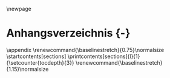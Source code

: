 \newpage

# Anhangsverzeichnis {-}

\appendix
\renewcommand{\baselinestretch}{0.75}\normalsize
\startcontents[sections]
\printcontents[sections]{l}{1}{\setcounter{tocdepth}{3}}
\renewcommand{\baselinestretch}{1.15}\normalsize
